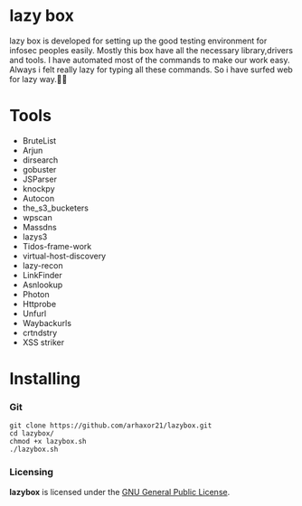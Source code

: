 # lazy box

lazy box is developed for setting up the good testing  environment for infosec peoples easily. Mostly this box have all the necessary library,drivers and tools. I have automated most of the commands to make our work easy. Always i felt really lazy for typing all these commands. So i have surfed web for lazy way.🤣🤣 
# Tools

- BruteList
- Arjun
- dirsearch
- gobuster
- JSParser
- knockpy
- Autocon
- the_s3_bucketers
- wpscan
- Massdns
- lazys3
- Tidos-frame-work
- virtual-host-discovery
- lazy-recon
- LinkFinder
- Asnlookup
- Photon
- Httprobe
- Unfurl
- Waybackurls
- crtndstry
- XSS striker


# Installing

### Git
```
git clone https://github.com/arhaxor21/lazybox.git
cd lazybox/
chmod +x lazybox.sh
./lazybox.sh

```

### Licensing

**lazybox** is licensed under the [GNU General Public License](LICENSE).
